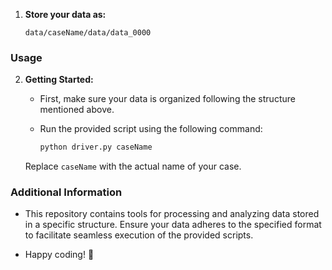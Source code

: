 1. **Store your data as:**
   ```
   data/caseName/data/data_0000
   ```

### Usage

2. **Getting Started:**
   - First, make sure your data is organized following the structure mentioned above.

   - Run the provided script using the following command:
     ```bash
     python driver.py caseName
     ```
   Replace `caseName` with the actual name of your case.

### Additional Information

- This repository contains tools for processing and analyzing data stored in a specific structure. Ensure your data adheres to the specified format to facilitate seamless execution of the provided scripts.

- Happy coding! 🚀
